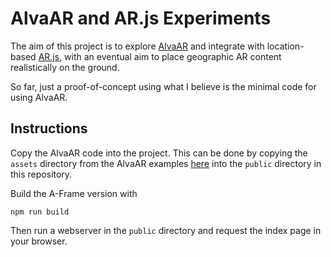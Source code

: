 # AlvaAR and AR.js Experiments

The aim of this project is to explore [AlvaAR](https://github.com/alanross/AlvaAR) and integrate with location-based [AR.js](https://github.com/AR-js-org/AR.js), with an eventual aim to place geographic AR content realistically on the ground.

So far, just a proof-of-concept using what I believe is the minimal code for using AlvaAR.

## Instructions

Copy the AlvaAR code into the project. This can be done by copying the `assets` directory from the AlvaAR examples [here](https://github.com/alanross/AlvaAR/tree/main/examples/public) into the `public` directory in this repository. 

Build the A-Frame version with 

`npm run build`

Then run a webserver in the `public` directory and request the index page in your browser.
